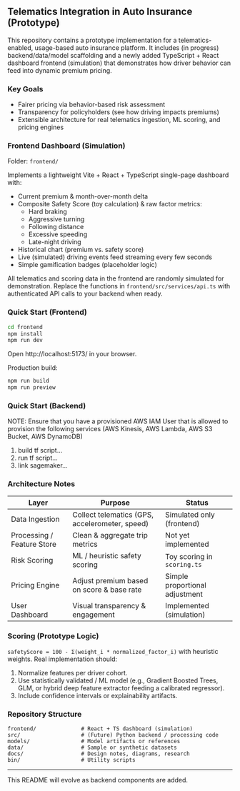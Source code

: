 ## Telematics Integration in Auto Insurance (Prototype)

This repository contains a prototype implementation for a telematics-enabled, usage-based auto insurance platform. It includes (in progress) backend/data/model scaffolding and a newly added TypeScript + React dashboard frontend (simulation) that demonstrates how driver behavior can feed into dynamic premium pricing.

### Key Goals

- Fairer pricing via behavior-based risk assessment
- Transparency for policyholders (see how driving impacts premiums)
- Extensible architecture for real telematics ingestion, ML scoring, and pricing engines

### Frontend Dashboard (Simulation)

Folder: `frontend/`

Implements a lightweight Vite + React + TypeScript single-page dashboard with:

- Current premium & month-over-month delta
- Composite Safety Score (toy calculation) & raw factor metrics:
	- Hard braking
	- Aggressive turning
	- Following distance
	- Excessive speeding
	- Late-night driving
- Historical chart (premium vs. safety score)
- Live (simulated) driving events feed streaming every few seconds
- Simple gamification badges (placeholder logic)

All telematics and scoring data in the frontend are randomly simulated for demonstration. Replace the functions in `frontend/src/services/api.ts` with authenticated API calls to your backend when ready.

### Quick Start (Frontend)

```bash
cd frontend
npm install
npm run dev
```

Open http://localhost:5173/ in your browser.

Production build:

```bash
npm run build
npm run preview
```

### Quick Start (Backend)

NOTE: Ensure that you have a provisioned AWS IAM User that is allowed to provision the following services (AWS Kinesis, AWS Lambda, AWS S3 Bucket, AWS DynamoDB)


1. build tf script...
2. run tf script...
3. link sagemaker...



### Architecture Notes

| Layer | Purpose | Status |
|-------|---------|--------|
| Data Ingestion | Collect telematics (GPS, accelerometer, speed) | Simulated only (frontend) |
| Processing / Feature Store | Clean & aggregate trip metrics | Not yet implemented |
| Risk Scoring | ML / heuristic safety scoring | Toy scoring in `scoring.ts` |
| Pricing Engine | Adjust premium based on score & base rate | Simple proportional adjustment |
| User Dashboard | Visual transparency & engagement | Implemented (simulation) |

### Scoring (Prototype Logic)

`safetyScore = 100 - Σ(weight_i * normalized_factor_i)` with heuristic weights. Real implementation should:

1. Normalize features per driver cohort.
2. Use statistically validated / ML model (e.g., Gradient Boosted Trees, GLM, or hybrid deep feature extractor feeding a calibrated regressor).
3. Include confidence intervals or explainability artifacts.


### Repository Structure

```
frontend/              # React + TS dashboard (simulation)
src/                   # (Future) Python backend / processing code
models/                # Model artifacts or references
data/                  # Sample or synthetic datasets
docs/                  # Design notes, diagrams, research
bin/                   # Utility scripts
```


---

This README will evolve as backend components are added.